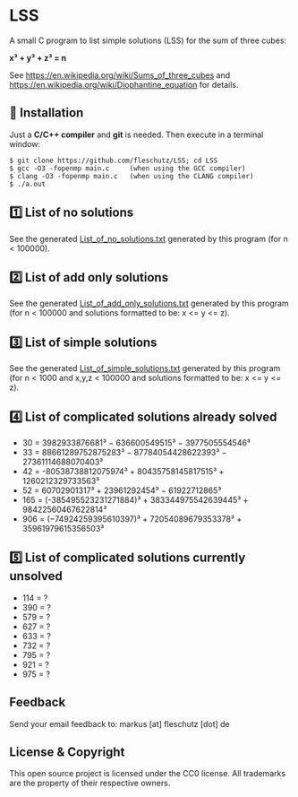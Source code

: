 LSS
===
A small C program to list simple solutions (LSS) for the sum of three cubes:

**x³ + y³ + z³ = n**

See https://en.wikipedia.org/wiki/Sums_of_three_cubes and https://en.wikipedia.org/wiki/Diophantine_equation for details.


🔧 Installation
----------------
Just a **C/C++ compiler** and **git** is needed. Then execute in a terminal window:
```
$ git clone https://github.com/fleschutz/LSS; cd LSS
$ gcc -O3 -fopenmp main.c     (when using the GCC compiler)
$ clang -O3 -fopenmp main.c   (when using the CLANG compiler)
$ ./a.out 
```

1️⃣ List of no solutions
----------------------------
See the generated [List_of_no_solutions.txt](Results/List_of_no_solutions.txt) generated by this program (for n < 100000).


2️⃣ List of add only solutions
------------------------------
See the generated [List_of_add_only_solutions.txt](Results/List_of_add_only_solutions.txt) generated by this program (for n < 100000 and solutions formatted to be: x <= y <= z).


3️⃣ List of simple solutions
----------------------------
See the generated [List_of_simple_solutions.txt](Results/List_of_simple_solutions.txt) generated by this program (for n < 1000 and x,y,z < 100000 and solutions formatted to be: x <= y <= z).


4️⃣ List of complicated solutions already solved
------------------------------------------------
* 30 = 3982933876681³ − 636600549515³ − 3977505554546³
* 33 = 88661289752875283³ − 87784054428622393³ − 27361114688070403³
* 42 = -80538738812075974³ + 80435758145817515³ + 1260212329733563³ 
* 52 = 60702901317³ + 23961292454³ − 61922712865³
* 165 = (-385495523231271884)³ + 383344975542639445³ + 98422560467622814³
* 906 = (−74924259395610397)³ + 72054089679353378³ + 35961979615356503³


5️⃣ List of complicated solutions currently unsolved
----------------------------------------------------
* 114 = ?
* 390 = ?
* 579 = ?
* 627 = ?
* 633 = ?
* 732 = ?
* 795 = ?
* 921 = ?
* 975 = ?


Feedback
--------
Send your email feedback to: markus [at] fleschutz [dot] de


License & Copyright
-------------------
This open source project is licensed under the CC0 license. All trademarks are the property of their respective owners.
